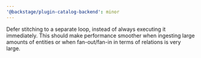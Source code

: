 ```yaml
---
'@backstage/plugin-catalog-backend': minor
---
```


Defer stitching to a separate loop, instead of always executing it immediately. This should make performance smoother when ingesting large amounts of entities or when fan-out/fan-in in terms of relations is very large.
